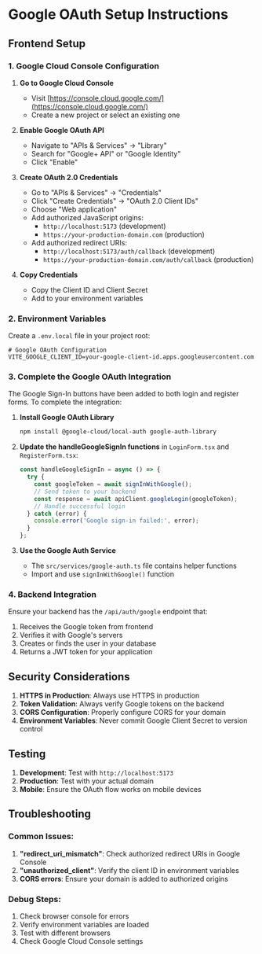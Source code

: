 
# Google OAuth Setup Instructions

## Frontend Setup

### 1. Google Cloud Console Configuration

1. **Go to Google Cloud Console**
   - Visit [https://console.cloud.google.com/](https://console.cloud.google.com/)
   - Create a new project or select an existing one

2. **Enable Google OAuth API**
   - Navigate to "APIs & Services" → "Library"
   - Search for "Google+ API" or "Google Identity"
   - Click "Enable"

3. **Create OAuth 2.0 Credentials**
   - Go to "APIs & Services" → "Credentials"
   - Click "Create Credentials" → "OAuth 2.0 Client IDs"
   - Choose "Web application"
   - Add authorized JavaScript origins:
     - `http://localhost:5173` (development)
     - `https://your-production-domain.com` (production)
   - Add authorized redirect URIs:
     - `http://localhost:5173/auth/callback` (development)
     - `https://your-production-domain.com/auth/callback` (production)

4. **Copy Credentials**
   - Copy the Client ID and Client Secret
   - Add to your environment variables

### 2. Environment Variables

Create a `.env.local` file in your project root:

```env
# Google OAuth Configuration
VITE_GOOGLE_CLIENT_ID=your-google-client-id.apps.googleusercontent.com
```

### 3. Complete the Google OAuth Integration

The Google Sign-In buttons have been added to both login and register forms. To complete the integration:

1. **Install Google OAuth Library**
   ```bash
   npm install @google-cloud/local-auth google-auth-library
   ```

2. **Update the handleGoogleSignIn functions** in `LoginForm.tsx` and `RegisterForm.tsx`:
   ```typescript
   const handleGoogleSignIn = async () => {
     try {
       const googleToken = await signInWithGoogle();
       // Send token to your backend
       const response = await apiClient.googleLogin(googleToken);
       // Handle successful login
     } catch (error) {
       console.error('Google sign-in failed:', error);
     }
   };
   ```

3. **Use the Google Auth Service**
   - The `src/services/google-auth.ts` file contains helper functions
   - Import and use `signInWithGoogle()` function

### 4. Backend Integration

Ensure your backend has the `/api/auth/google` endpoint that:
1. Receives the Google token from frontend
2. Verifies it with Google's servers
3. Creates or finds the user in your database
4. Returns a JWT token for your application

## Security Considerations

1. **HTTPS in Production**: Always use HTTPS in production
2. **Token Validation**: Always verify Google tokens on the backend
3. **CORS Configuration**: Properly configure CORS for your domain
4. **Environment Variables**: Never commit Google Client Secret to version control

## Testing

1. **Development**: Test with `http://localhost:5173`
2. **Production**: Test with your actual domain
3. **Mobile**: Ensure the OAuth flow works on mobile devices

## Troubleshooting

### Common Issues:
1. **"redirect_uri_mismatch"**: Check authorized redirect URIs in Google Console
2. **"unauthorized_client"**: Verify the client ID in environment variables
3. **CORS errors**: Ensure your domain is added to authorized origins

### Debug Steps:
1. Check browser console for errors
2. Verify environment variables are loaded
3. Test with different browsers
4. Check Google Cloud Console settings
